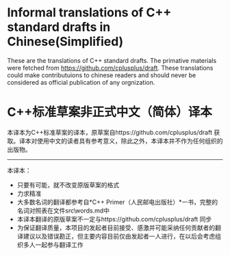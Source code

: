 # Informal translations of C++ standard drafts in Chinese(Simplified)

These are the translations of C++ standard drafts. The primative materials were fetched from https://github.com/cplusplus/draft. These translations could make contributuions to chinese readers and should never be considered as official publication of any orgnization.


# C++标准草案非正式中文（简体）译本

本译本为C++标准草案的译本，原草案自https://github.com/cplusplus/draft 获取。译本对使用中文的读者具有参考意义，除此之外，本译本并不作为任何组织的出版物。


----

本译本：
+ 只要有可能，就不改变原版草案的格式
+ 力求精准
+ 大多数名词的翻译都参考自*C++ Primer（人民邮电出版社）*一书，完整的名词对照表在文件src\words.md中
+ 本译本翻译的原版草案不一定与https://github.com/cplusplus/draft 同步
+ 为保证翻译质量，本项目的发起者目前接受、感激并可能采纳任何贡献者的翻译建议以及错误勘正，但主要内容目前仅由发起者一人进行，在以后会考虑组织多人一起参与翻译工作

